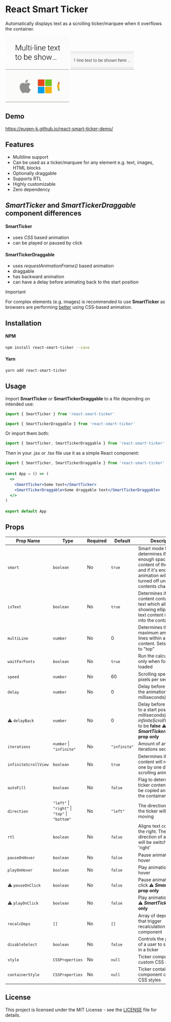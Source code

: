 # React Smart Ticker

Automatically displays text as a scrolling ticker/marquee when it overflows the container.

<img src="https://github.com/eugen-k/react-smart-ticker-demo/blob/main/src/assets/gif/multi-line.gif" alt="Multi-line" width="200" height="auto">
<img src="https://github.com/eugen-k/react-smart-ticker-demo/blob/main/src/assets/gif/1-line.gif" alt="1-line" width="200" height="auto">
<img src="https://github.com/eugen-k/react-smart-ticker-demo/blob/main/src/assets/gif/html.gif" alt="HTML blocks ticker" width="200" height="auto">

## Demo

https://eugen-k.github.io/react-smart-ticker-demo/

## Features

- Multiline support
- Can be used as a ticker/marquee for any element e.g. text, images, HTML blocks
- Optionally draggable
- Supports RTL
- Highly customizable
- Zero dependency

## _SmartTicker_ and _SmartTickerDraggable_ component differences

#### SmartTicker

- uses _CSS_ based animation
- can be played or paused by click

#### SmartTickerDraggable

- uses _requestAnimationFrame()_ based animation
- draggable
- has backward animation
- can have a delay before animating back to the start position

> [!IMPORTANT]
> For complex elements (e.g. images) is recommended to use **SmartTicker** as browsers are performing [better](https://developer.mozilla.org/en-US/docs/Web/Performance/CSS_JavaScript_animation_performance) using CSS-based animation.

## Installation

#### NPM

```sh
npm install react-smart-ticker --save
```

#### Yarn

```sh
yarn add react-smart-ticker
```

## Usage

Import **SmartTicker** or **SmartTickerDraggable** to a file depending on intended use:

```javascript
import { SmartTicker } from 'react-smart-ticker'
```

```javascript
import { SmartTickerDraggable } from 'react-smart-ticker'
```

Or import them both:

```javascript
import { SmartTicker, SmartTickerDraggable } from 'react-smart-ticker'
```

Then in your .jsx or .tsx file use it as a simple React component:

```jsx
import { SmartTicker, SmartTickerDraggable } from 'react-smart-ticker'

const App = () => (
  <>
    <SmartTicker>Some text</SmartTicker>
    <SmartTickerDraggable>Some draggable text</SmartTickerDraggable>
  </>
)

export default App
```

## Props

| Prop Name            | Type                                           | Required | Default      | Description                                                                                                                                                       |
| -------------------- | ---------------------------------------------- | -------- | ------------ | ----------------------------------------------------------------------------------------------------------------------------------------------------------------- |
| `smart`              | `boolean`                                      | No       | `true`       | Smart mode that determines if that's enough space to fit the content of the ticker, and if it's enough the animation will be turned off until the contents change |
| `isText`             | `boolean`                                      | No       | `true`       | Determines if the content contains only text which allows showing ellipses when text content isn't fitted into the container                                      |
| `multiLine`          | `number`                                       | No       | 0            | Determines the maximum amount of lines within a text content. Sets direction to "top"                                                                             |
| `waitForFonts`       | `boolean`                                      | No       | `true`       | Run the calculation only when fonts are loaded                                                                                                                    |
| `speed`              | `number`                                       | No       | 60           | Scrolling speed in pixels per second                                                                                                                              |
| `delay`              | `number`                                       | No       | 0            | Delay before starting the animation (in milliseconds)                                                                                                             |
| ⚠️ `delayBack`       | `number`                                       | No       | 0            | Delay before returning to a start position (in milliseconds). Requires _infiniteScrollView_ prop to be **false** **⚠️ _SmartTickerDraggable_ prop only**          |
| `iterations`         | `number` \| `"infinite"`                       | No       | `"infinite"` | Amount of animation iterations second                                                                                                                             |
| `infiniteScrollView` | `boolean`                                      | No       | `true`       | Determines if the content will repeated one by one during scrolling animation                                                                                     |
| `autoFill`           | `boolean`                                      | No       | `false`      | Flag to determine if ticker content should be copied and fill in all the container's space                                                                        |
| `direction`          | `"left"` \| `"right"` \| `"top"` \| `"bottom"` | No       | `"left"`     | The direction in which the ticker will be moving                                                                                                                  |
| `rtl`                | `boolean`                                      | No       | `false`      | Aligns text content to the right. The default direction of animation will be switched to 'right'                                                                  |
| `pauseOnHover`       | `boolean`                                      | No       | `false`      | Pause animation on hover                                                                                                                                          |
| `playOnHover`        | `boolean`                                      | No       | `false`      | Play animation on hover                                                                                                                                           |
| ⚠️ `pauseOnClick`    | `boolean`                                      | No       | `false`      | Pause animation on click **⚠️ _SmartTicker_ prop only**                                                                                                           |
| ⚠️ `playOnClick`     | `boolean`                                      | No       | `false`      | Play animation on click **⚠️ _SmartTicker_ prop only**                                                                                                            |
| `recalcDeps`         | `[]`                                           | No       | `[]`         | Array of dependencies that trigger recalculation of the component                                                                                                 |
| `disableSelect`      | `boolean`                                      | No       | `false`      | Controls the possibility of a user to select text in a ticker                                                                                                     |
| `style`              | `CSSProperties`                                | No       | `null`       | Ticker component custom CSS styles                                                                                                                                |
| `containerStyle`     | `CSSProperties`                                | No       | `null`       | Ticker container component custom CSS styles                                                                                                                      |

## License

This project is licensed under the MIT License - see the [LICENSE](https://github.com/eugen-k/react-smart-ticker/blob/main/LICENSE) file for details.
